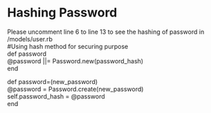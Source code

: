 # Hashing Password

Please uncomment line 6 to line 13 to see the hashing of password in /models/user.rb <br />
  #Using hash method for securing purpose <br />
  def password <br />
   @password ||= Password.new(password_hash) <br />
  end <br />

  def password=(new_password) <br />
    @password = Password.create(new_password) <br />
    self.password_hash = @password <br />
  end

